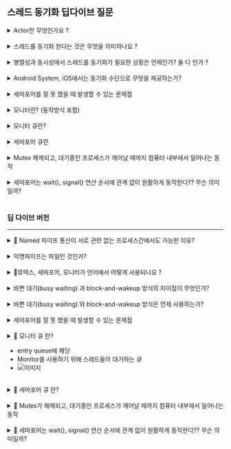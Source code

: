 ## 스레드 동기화 딥다이브 질문 

<details>
<summary> Actor란 무엇인가요 ? </summary>
<div markdown="1">

1. coroutine의 Actor

2. Swift의 Actors
- Swift에서 제공해주는 모니터와 같다.
- Actor 등장 이유: 동기화의 race condition 문제를 해결하기 위해 
  - 기존의 방식(lock, serial dispatch)은 프로그래머가 직접 락을 풀고, 걸어야 함  
  -> 프로그램의 실수 발생 가능

- Actor 특징
  - 참조 타입
  - 상속 지원 X

- Actor에는 한번에 하나의 Task만 접근이 가능하다. 
  - 이를 통해 Actor내의 데이터 변경에 대한 동기화를 제공 
  - 프로그램의 나머지 부분에서 데이터를 분리 
- Actor를 누가 사용중일 때, 다른 Task에서 사용하고자 하면 대기해야 한다. 이를 위해 Actor를 사용할 때 비동기식으로 동작한다. 따라서 async-await를 같이 써준다.
  
- 동작 원리: Actor Isolation
  - actor 내부에 정의된 메서드, 프로퍼티, 정적 프로퍼티, 정적 메서드는 actor-isolated 프로퍼티이다.   
  따라서 actor 외부에서 변경할 수 없다. (변경 시도시 컴파일 에러 )
 
</div>
</details>

<br/>

<details>
<summary> 스레드를 동기화 한다는 것은 무엇을 의미하나요 ?</summary>
<div markdown="1">

- 여러 스레드가 동시에 실행할 경우 문제가 발생할 수 있는 코드영역에 한번에 하나의 스레드만 해당 코드 영역을 실행할 수 있도록, 스레드 실행 순서를 정하는 것.

</div>
</details>

<br/>

<details>
<summary> 병렬성과 동시성에서 스레드를 동기화가 필요한 상황은 언제인가? 둘 다 인가 ?</summary>
<div markdown="1">

- 둘다 공유 자원을 변경한다면, 해당 공유 자원에 대해 동기화를 해주어야 한다.

</div>
</details>

<br/>

<details>
<summary> Android System, iOS에서는 동기화 수단으로 무엇을 제공하는가? </summary>
<div markdown="1">

- iOS
1. Task, TaskGroup
2. async-await
3. Serial Dispatch Queue (GCD)
4. NSLock(NSConditionLock 등 ), DispatchSemaphore 

</div>
</details>

<br/>


<details>
<summary> 세마포어를 잘 못 했을 때 발생할 수 있는 문제점 </summary>
<div markdown="1">

- 세마포어를 잘못 사용하면, race condition이 발생하여 프로그램이 예기치 못하게 동작할 수 있다.
  - 세마포어를 사용하지 않고 임계구역 진입? race condition 발생
  - 세마포어 P연산 후, V연산 X ? 세마포어 큐에서 대기하는 프로세스들이 무한 대기에 빠짐
  - P와 V를 반대로 사용? race condition 발생

</div>
</details>

<br/>

<details>
<summary> 모니터란? (동작방식 포함) </summary>
<div markdown="1">

- 동작 방식
  - 데이터, condition variable, 프로시저, entry queue 로 구성
  - 프로시저를 통해서 모니터 내의 데이터에 접근한다.
  - 한번에 한 스레드만 모니터를 사용할 수 있다.

- entry queue?
  - 모니터를 사용하기 위해 프로세스들이 entry queue에서 대기한다.

- condition variable?
  - 특정 조건이 만족될 때까지 대기하는 스레드들을 담는 컨테이너 (블락 큐를 가지고 있어, 블락 큐에 스레드들을 담는다.)
  - condition variable을 2가지 메서드 제공 
    1. Wait  
    : wait 연산을 실행한 스레드는 cpu 실행 권한을 포기하고 블락상태가 된다. -> 해당 condition variable과 연결된 블락 큐에 가서 대기한다. 

    1. signal  
    : 이 condition variable의 블락큐에서 대기하는 스레드들 중 하나가 블락상태가 풀린다.  
    대기 중인 스레드가 없으면 아무런 동작도 하지 않는다.
  - condition variable을 mutex로 구현하기도 한다.
  - 사용이유? 모니터 내부에서도 공유 데이터 별로 동기화가 이루어지도록 하기 위해   
  condition variable을 사용하면 모니터 내부에서 대기할 수 있다.

- 모니터 구현 방식 여러가지 존재
  - Mesa 버전  (Java, 대부분의 OS)
  : signal() 호출하고 모니터에 대한 lock을 그대로 유지. 따라서 block 상태에서 깨어난 스레드는 lock이 릴리즈 될 때까지 대기한다.
  - Hoarse 버전 (교과서)  
  : singal()을 호출하고 모니터에 대한 lock도 릴리즈. 따라서 block 상태에서 깨어난 스레드는 실행 or lock을 singal()을 호출한 스레드에게 다시 주게 된다.  
  이유: 모니터는 한번에 한 스레드만 실행할 수 있다.

- 장점
  - 프로그래머가 락을 걸고, 푸는 작업을 해주지 않아도 된다.  -> 프로그래머의 실수 발생 가능성 줄어듬
- 단점
  - 프로그래밍 언어에서 지원해주어야 한다. -> 동시적/병렬적으로 실행할 때 OS에서 지원하는 임계구역 접근 제어 수단에 대해 컴파일러가 모두 알아야 한다.

- Java에서 synchorized가 monitor에 해당

</div>
</details>

<br/>

<details>
<summary> 모니터 큐란? </summary>
<div markdown="1">

- entry queue에 해당
- Monitor를 사용하기 위해 스레드들이 대기하는 큐
- ![이미지](https://img1.daumcdn.net/thumb/R1280x0/?scode=mtistory2&fname=https%3A%2F%2Fblog.kakaocdn.net%2Fdn%2FEzXmv%2Fbtq2hsITYPP%2FedEGKYHEEvAHzY9WD0jr31%2Fimg.png)

</div>
</details>

<br/>

<details>
<summary> 세마포어 큐란 </summary>
<div markdown="1">

- 세마포어를 획득하기 위해서 대기하는 프로세스/스레드들이 대기하는 큐

</div>
</details>

<br/>


<details>
<summary> Mutex 해제되고, 대기중인 프로세스가 깨어날 때까지 컴퓨터 내부에서 일어나는 동작 </summary>
<div markdown="1">

</div>
</details>

<br/>

<details>
<summary> 세마포어는 wait(), signal() 연산 순서에 관계 없이 원활하게 동작한다?? 무슨 의미일까? </summary>
<div markdown="1">



</div>
</details>

<br/>

### 딥 다이브 버전
---
<details>
<summary> 🚧 Named 파이프 통신이 서로 관련 없는 프로세스간에서도 가능한 이유? </summary>
<div markdown="1">

- 리눅스
  - 익명 파이프 
  - Named 파이프
    - FIFO로 입출력하는 특수 '파일' 사용 (`mkfifo`)
    - '파일'이기 때문에 path가 존재하며, 어떤 프로세스든 해당 path에 접근하여 파일을 수정할 수 있다
    - (최초로 쓰기 권한으로 열기 전까지는 어떤 프로세스도 해당 파일을 열 수 없다.) 
    - 단방향 통신

- 윈도우
- Pipe Server - Client 
    1. Pipe Server가 CreateNamedPipe로 파이프 인스턴스 생성하면서 파이프 이름 짓기 && Pipe Client에게 이름 제공
    2. Pipe Client는 해당 파이프 이름으로 파이프 검색 
    3. Pipe Client와 Pipe Server는 해당 파이프로 통신 
- [reference](https://docs.microsoft.com/ko-kr/windows/win32/ipc/named-pipes)

</div>
</details>

<br/>

<details>
<summary> 익명파이프는 파일인 것인가? </summary>
<div markdown="1">

- 구현 방식에 따라서 파일일 수도 있고, 변수일 수도 있다.
- 반면에, Named파이프는 파일이다. 파일 이름이 Named 파이프의 이름이 된다.
- 네임드 파이프 생성방법
  1. 표준 라이브러리 이용
  2. 시스템 라이브러리 이용 
- [출처](https://www.joinc.co.kr/w/Site/system_programing/Book_LSP/ch08_IPC)

</div>
</details>

<br/>

<details>
<summary>🚧뮤텍스, 세마포어, 모니터가 언어에서 어떻게 사용되나요 ?</summary>
<div markdown="1">


- Kotlin (Coroutine)

  - Mutex

    ```
      mutex.withLock {
        // critcal area
      }
    ```

  - Actor

  - Synchronized

    ```
        synchronized(this) {
        // critcal area
      }
    ```

  - SingleThreadContext

  - [reference](https://yk-coding-letter.tistory.com/m/16)

- Swift
  - 뮤텍스 
    - NSLock
    
    ```Swift
    let lock = NSLock()

    class LThread : Thread {
       var id:Int = 0

       convenience init(id: Int) {
           self.init()
           self.id = id
       }

       override func main() {
           lock.lock()
           print(String(id)+" acquired lock.")
           lock.unlock()
           if lock.try() {
               print(String(id)+" acquired lock again.")
               lock.unlock()
           } else {  // If already locked move along.
               print(String(id)+" couldn't acquire lock.")
           }

           print(String(id)+" exiting.")
        }
    }
    ```
    - NSRecursiveLock, NSConditionLock, NSCondition, NSDistributedLock
    - Dispatch Queue, DispatchSemaphore
    ```Swift
        let workItem = DispatchWorkItem {
            print("Done!")
        }
            workItem.perform()
            workItem.notify(queue: DispatchQueue.main) {
           print("Notify on Main Queue!")
        }
        defaultQueue.async(execute: workItem)
    ```
    - Operation Queue
    - Actor
    
    ```Swift
        actor BankAccount {
            let accountNumber: Int
            var balance: Double

            func increase(money: Double) {
                balance += money
            }
        }

        func someMethod() async {
            let account = BankAccount()
            await account.inscrease()
        }
    ```
    - 출처: (링크)[https://blog.canapio.com/128#%EB%8F%99%EA%B8%B0%ED%99%94%20%ED%94%84%EB%A6%AC%EB%AF%B8%ED%8B%B0%EB%B8%8C]

</div>
</details>

<br/>

<details>
<summary> 바쁜 대기(busy waiting) 과 block-and-wakeup 방식의 차이점이 무엇인가? </summary>
<div markdown="1">

- 공유 자원을 사용하기 위해 프로세스가 대기할 때, CPU자원을 소모하는지 아닌지에 따라서 차이가 있다.

</div>
</details>

<br/>

<details>
<summary> 바쁜 대기(busy waiting) 와 block-and-wakeup 방식은 언제 사용하는가?  
 </summary>
<div markdown="1">

- 바쁜 대기로 대기하는 시간이 짧고, block-and-wakeup으로 인해 프로세스의 상태 전환 비용이 더 비쌀 경우에 바쁜 대기를 사용한다. 
- 그 반대의 경우에 block-and-wakeup을 사용한다.

</div>
</details>

<br/>

<details>
<summary> 세마포어를 잘 못 했을 때 발생할 수 있는 문제점
 </summary>
<div markdown="1"> 

1. 프로그래머가 세마포어 사용을 누락한 경우  
: 임계구역이 보호되지 않는다.
2. P -> P  
: 임계 구역 진입을 대기하는 프로세스들이 깨워지지 못하고, 무한 대기하게 된다. 
3. V -> P  
: 상호배제가 되지 않는다. -> 임계구역이 보호되지 않는다.
4. 데드락, 기아현상 
  ```
  // P0
  Wait(S)
  Wait(Q)
  ...
  Signal(S)
  Signal(Q)

  // P1
  Wait(Q)
  Wait(S)
  ...
  Signal(Q)
  Signal(S)
  ```
  - 세마포어 Q와 세마포어 S가 1로 초기화 되어있다고 가정한다.
  - P0는 S를 얻은 뒤, Q를 얻으려고 한다. 
  - P1은 Q를 얻은 뒤, S를 얻으려고 한다.
  - 만일 두 프로세스의 실행속도가 비슷하다면 P0가 Wait(S)를 호출하고, P1이 Wait(Q)를 호출했을 때 S는 0가 되고, P도 0가 된다. 
  - 따라서 P0가 Wait(Q), P1이 Wait(S)를 호출하려고 할 때, 두 프로세스는 서로가 가진 프로세스를 기다리며 블락상태가 된다. -> 데드락 발생
  - [출처](https://m.blog.naver.com/PostView.naver?isHttpsRedirect=true&blogId=leeinje66&logNo=221547829560)

5. 우선순위 역전
- CPU 스케쥴링에서 모든 프로세스는 우선순위를 갖는다.
- 세마포어를 사용하면 우선순위가 역전되어 우선순위가 낮은 프로세스가 우선순위가 높은 프로세스보다 먼저 실행될 수 있다.
- ex) 프로세스 A, B, C가 존재할 때 프로세스의 우선순위가 A > B > C 라고 하자.
  - 프로세스 A가 프로세스 C가 가진 자원을 요청하면, 프로세스 A는 프로세스 C가 자원을 릴리즈할 때까지 대기한다.
  - 이때 프로세스 B가 실행상태가 되어서 C를 선점한다면, 간접적으로 프로세스의 B의 실행시간이 프로세스 A가 대기하는 시간에 영향을 준다.
- 해결 방법: 우선순위를 2개만 둔다. but 대부분의 운영체제에서 2개는 부족하다.   
따라서 우선순위 역전 문제를 해결하기 위해 **우선순위 상속 프로토콜**을 사용한다.  
  - 우선순위 상속 프로토콜: 우선순위가 더 높은 프로세스가 요청한 자원을 갖고 있는 프로세스는 자원을 다 사용할 때까지만 우선순위를 상속받고, 사용이 끝나면 원래 우선순위로 돌아간다.
- [출처](https://m.blog.naver.com/PostView.naver?isHttpsRedirect=true&blogId=leeinje66&logNo=221547829560)
</div>
</details>

<br/>

<details>
<summary> 🚧 모니터 큐 란?</summary>
<div markdown="1"> 
</details>

- entry queue에 해당
- Monitor를 사용하기 위해 스레드들이 대기하는 큐
- ![이미지](https://img1.daumcdn.net/thumb/R1280x0/?scode=mtistory2&fname=https%3A%2F%2Fblog.kakaocdn.net%2Fdn%2FEzXmv%2Fbtq2hsITYPP%2FedEGKYHEEvAHzY9WD0jr31%2Fimg.png)

<br/>

<details>
<summary> 🚧 세마포어 큐 란?</summary>
<div markdown="1"> 

- 프로세스가 세마포어의 wait()(P연산)을 호출했을 때, 임계 구역에 진입할 수 없으면, 세마포어 큐에 프로세스가 등록된 후에 블락상태가 된다. (세마포어 큐에서 대기하는 것이다)
- 세마포어 내부에 큐가 존재한다.       
- <img src="https://blog.kakaocdn.net/dn/c6JMhv/btq5vfrMUsC/LlB1KPqZX98htOfUkWkSGk/img.png" width=200>
- Semaphore 내부에는 wait queue 가 존재하는데 이 큐 안에 만약 wait 하고 있는 대상이 존재한다면, 그 대상을 Queue에서 제거하고 Ready Queue로 옮겨준다. 이 과정을 '깨운다' 라고 한다. 그러면 나중에 Scheduler가 Ready Queue에서 대기하고 있는 Thread 중에 하나를 선택해서 스케쥴링을 하게 되는 것이다.
- 출처: https://basicsoft.tistory.com/73 [BASIC의 개발 노트:티스토리]


</details>

<br/>


<details>
<summary> 🚧 Mutex가 해제되고, 대기중인 프로세스가 깨어날 때까지 컴퓨터 내부에서 일어나는 동작 </summary>
<div markdown="1"> 

- 시스템에서 제공하는 메서드를 사용 
  - (리눅스) pthread_mutex_init(뮤텍스 초기화), pthread_mutex_lock(뮤텍스를 이용하여 임계구역을 잠금), pthread_mutex_unlock(뮤텍스로 잠근 임계구역을 염)
- pthread_mutex_lock 에서 락을 획득할 때까지 대기(블락상태가된다.), 다른 스레드가 pthread_mutex_unlock을 호출했을 때 pthread_mutex_lock 메서드를 리턴한다.

</details>

<br/>

<details>
<summary> 🚧 세마포어는 wait(), signal() 연산 순서에 관계 없이 원활하게 동작한다?? 무슨 의미일까?</summary>
<div markdown="1"> 

- 질문이 영어를 잘못 해석한것.  
- 세마포어는 wait(), signal() 이 순서대로 실행해야지 효과가 존재한다는 의미이다. (V연산 -> P연산: 임계구역 보호 못함)  
-하지만 모니터에서 condition variable은 signal() -> wait() 순서대로 실행하여도 wait() 연산에서 스레드가 대기하도록 만들 수 있다.

- 참고: 모니터를 세마포어를 이용하여 다음과 같이 구현하면 데드락에 빠진다.  

```
Wait()	{	MySemi.P();	}
Signal()	{	MySemi.V();	}
```
MySemi.P() 실행 결과 스레드가 블락상태가 되면, Wait()는 데드락을 유발.  
b) 모니터 락을 릴리즈 하지 않고, 가진 채로 블락 상태가 되기 때문이다.

</details>

<br/>
